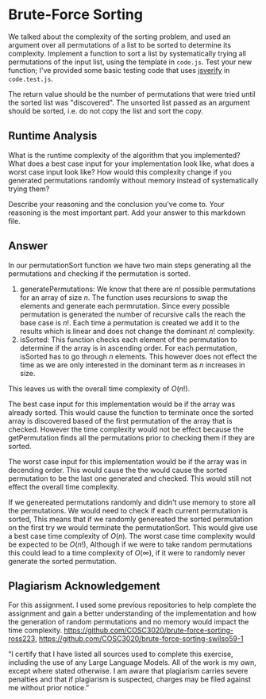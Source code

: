 # Brute-Force Sorting

We talked about the complexity of the sorting problem, and used an argument over
all permutations of a list to be sorted to determine its complexity. Implement
a function to sort a list by systematically trying all permutations of the input
list, using the template in `code.js`. Test your new function; I've provided
some basic testing code that uses [jsverify](https://jsverify.github.io/) in
`code.test.js`.

The return value should be the number of permutations that were tried until the
sorted list was "discovered". The unsorted list passed as an argument should be
sorted, i.e. do not copy the list and sort the copy.

## Runtime Analysis

What is the runtime complexity of the algorithm that you implemented? What does
a best case input for your implementation look like, what does a worst case
input look like? How would this complexity change if you generated permutations
randomly without memory instead of systematically trying them?

Describe your reasoning and the conclusion you've come to. Your reasoning is the
most important part. Add your answer to this markdown file.

## Answer 

In our permutationSort function we have two main steps generating all the permutations and checking if the permutation is sorted. 
1. generatePermutations: We know that there are $n!$ possible permutations for an array of size $n$. The function uses recursions to swap the elements and generate each permrutation. Since every possible permutation is generated the number of recursive calls the reach the base case is $n!$. Each time a permutation is created we add it to the results which is linear and does not change the dominant $n!$ complexity.
2. isSorted: This function checks each element of the permutation to determine if the array is in ascending order. For each permutation, isSorted has to go through $n$ elements. This however does not effect the time as we are only interested in the dominant term as $n$ increases in size.

This leaves us with the overall time complexity of $O(n!)$. 

The best case input for this implementation would be if the array was already sorted. This would cause the function to terminate once the sorted array is discovered based of the first permutation of the array that is checked. However the time complexity would not be effect because the getPermutation finds all the permutations prior to checking them if they are sorted.  

The worst case input for this implementation would be if the array was in decending order. This would cause the the would cause the sorted permutation to be the last one generated and checked. This would still not effect the overall time complexity.

If we genereated permutations randomly and didn't use memory to store all the permutations. We would need to check if each current permutation is sorted, This means that if we randomly genereated the sorted permutation on the first try we would terminate the permutationSort. This would give use a best case time complexity of $O(n)$. The worst case time complexity would be expected to be $O(n!)$, Although if we were to take random permutations this could lead to a time complexity of $O(\infty)$, if it were to randomly never generate the sorted permutation. 

## Plagiarism Acknowledgement

For this assignment. I used some previous repositories to help complete the assignment and gain a better understanding of the implementation and how the generation of random permutations and no memory would impact the time complexity. 
https://github.com/COSC3020/brute-force-sorting-ross223, https://github.com/COSC3020/brute-force-sorting-swilso59-1

“I certify that I have listed all sources used to complete this exercise, including the use
of any Large Language Models. All of the work is my own, except where stated
otherwise. I am aware that plagiarism carries severe penalties and that if plagiarism is
suspected, charges may be filed against me without prior notice.”
